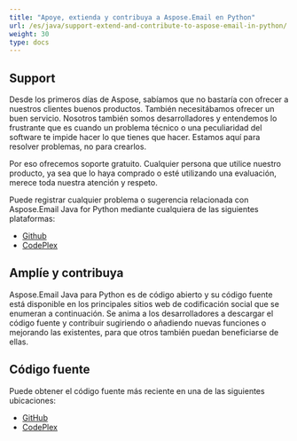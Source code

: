```yaml
---
title: "Apoye, extienda y contribuya a Aspose.Email en Python"
url: /es/java/support-extend-and-contribute-to-aspose-email-in-python/
weight: 30
type: docs
---
```



## **Support**
Desde los primeros días de Aspose, sabíamos que no bastaría con ofrecer a nuestros clientes buenos productos. También necesitábamos ofrecer un buen servicio. Nosotros también somos desarrolladores y entendemos lo frustrante que es cuando un problema técnico o una peculiaridad del software te impide hacer lo que tienes que hacer. Estamos aquí para resolver problemas, no para crearlos.

Por eso ofrecemos soporte gratuito. Cualquier persona que utilice nuestro producto, ya sea que lo haya comprado o esté utilizando una evaluación, merece toda nuestra atención y respeto.

Puede registrar cualquier problema o sugerencia relacionada con Aspose.Email Java for Python mediante cualquiera de las siguientes plataformas:

- [Github](https://github.com/aspose-email/Aspose.Email-for-Java/issues)
- [CodePlex](https://archive.codeplex.com/?p=asposeemailjavapython)
## **Amplíe y contribuya**
Aspose.Email Java para Python es de código abierto y su código fuente está disponible en los principales sitios web de codificación social que se enumeran a continuación. Se anima a los desarrolladores a descargar el código fuente y contribuir sugiriendo o añadiendo nuevas funciones o mejorando las existentes, para que otros también puedan beneficiarse de ellas.
## **Código fuente**
Puede obtener el código fuente más reciente en una de las siguientes ubicaciones:

- [GitHub](https://github.com/aspose-email/Aspose.Email-for-Java/releases/tag/Aspose.Email_Java_for_Python-v1.0)
- [CodePlex](https://archive.codeplex.com/?p=asposeemailjavapython)

